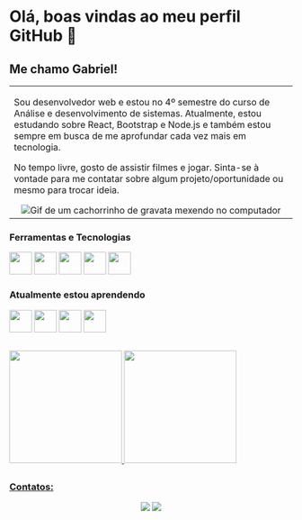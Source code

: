 # Olá, boas vindas ao meu perfil GitHub 👋

## Me chamo Gabriel!

<p align="right">
<table width="100%">
<tr><td valign="top" width="50%">

Sou desenvolvedor web e estou no 4º semestre do curso de Análise e desenvolvimento de sistemas. Atualmente, estou estudando sobre React, Bootstrap e Node.js e também estou sempre em busca de me aprofundar cada vez mais em tecnologia.

No tempo livre, gosto de assistir filmes e jogar. Sinta-se à vontade para me contatar sobre algum projeto/oportunidade ou mesmo para trocar ideia.
  
<div align="center"> 
  <img src="https://media.tenor.com/8tr_CU6730MAAAAC/web-dev-website-development.gif" alt="Gif de um cachorrinho de gravata mexendo no computador">
</div>

</td></tr>
</table>
</p>

### Ferramentas e Tecnologias

<img src="https://cdn.jsdelivr.net/gh/devicons/devicon/icons/git/git-original.svg" width="40" height="40"/> <img src="https://cdn.jsdelivr.net/gh/devicons/devicon/icons/html5/html5-original.svg" width="40" height="40"/> <img src="https://cdn.jsdelivr.net/gh/devicons/devicon/icons/css3/css3-original.svg" width="40" height="40"/> <img src="https://cdn.jsdelivr.net/gh/devicons/devicon/icons/javascript/javascript-original.svg" width="40" height="40"/>  <img src="https://cdn.jsdelivr.net/gh/devicons/devicon/icons/mysql/mysql-original.svg" width="40" height="40" />
        
        
### Atualmente estou aprendendo

<img src="https://cdn.jsdelivr.net/gh/devicons/devicon/icons/react/react-original.svg" width="40" height="40" /> <img src="https://cdn.jsdelivr.net/gh/devicons/devicon/icons/nodejs/nodejs-original.svg" width="40" height="40" /> <img src="https://cdn.jsdelivr.net/gh/devicons/devicon/icons/php/php-original.svg" width="40" height="40"  /> <img src="https://cdn.jsdelivr.net/gh/devicons/devicon/icons/bootstrap/bootstrap-original.svg" width="40" height="40" />
                 
##
<div>
  <a href="https://github.com/zxGabriel">
  <img height="200em"  src="https://github-readme-stats.vercel.app/api/top-langs/?username=zxGabriel&layout=compact&langs_count=7&theme=great-gatsby"/>
  <img height="200em" src="https://github-readme-stats.vercel.app/api?username=zxGabriel&show_icons=true&theme=great-gatsby" />
</div>

##
### Contatos:
<div align="center">  
  <a href = "mailto:gabrieljesussantos2016@gmail.com"><img src="https://img.shields.io/badge/-Gmail-%23333?style=for-the-badge&logo=gmail&logoColor=white" target="_blank"></a>
  <a href="https://www.linkedin.com/in/gabriel-santos-962a99206/" target="_blank"><img src="https://img.shields.io/badge/-LinkedIn-%230077B5?style=for-the-badge&logo=linkedin&logoColor=white" target="_blank"></a> 
</div>
  
